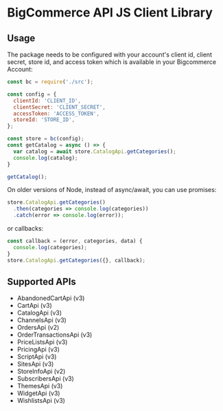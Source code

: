 # BigCommerce API JS Client Library

## Usage
The package needs to be configured with your account's client id, client
secret, store id, and access token which is available in your Bigcommerce Account:

```js
const bc = require('./src');

const config = {
  clientId: 'CLIENT_ID',
  clientSecret: 'CLIENT_SECRET',
  accessToken: 'ACCESS_TOKEN',
  storeId: 'STORE_ID',
};

const store = bc(config);
const getCatalog = async () => {
  var catalog = await store.CatalogApi.getCategories();
  console.log(catalog);
}

getCatalog();
```

On older versions of Node, instead of async/await, you can use promises:

```js
store.CatalogApi.getCategories()
  .then(categories => console.log(categories))
  .catch(error => console.log(error));
```

or callbacks:

```js
const callback = (error, categories, data) {
  console.log(categories);
}
store.CatalogApi.getCategories({}, callback);
```

## Supported APIs

- AbandonedCartApi (v3)
- CartApi (v3)
- CatalogApi (v3)
- ChannelsApi (v3)
- OrdersApi (v2)
- OrderTransactionsApi (v3)
- PriceListsApi (v3)
- PricingApi (v3)
- ScriptApi (v3)
- SitesApi (v3)
- StoreInfoApi (v2)
- SubscribersApi (v3)
- ThemesApi (v3)
- WidgetApi (v3)
- WishlistsApi (v3)

